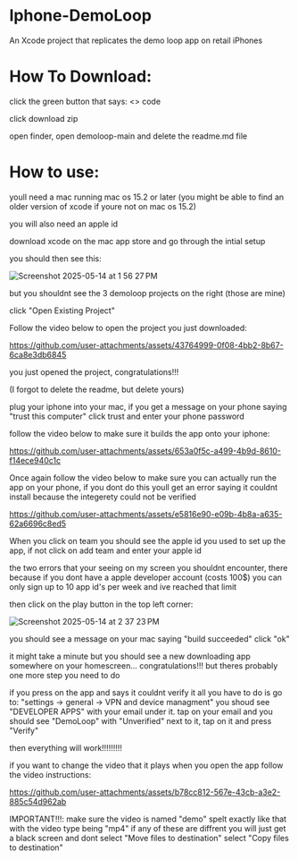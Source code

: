 # Iphone-DemoLoop
An Xcode project that replicates the demo loop app on retail iPhones


# How To Download:

click the green button that says: <> code

click download zip

open finder, open demoloop-main and delete the readme.md file

# How to use:

youll need a mac running mac os 15.2 or later (you might be able to find an older version of xcode if youre not on mac os 15.2) 

you will also need an apple id

download xcode on the mac app store and go through the intial setup

you should then see this:

![Screenshot 2025-05-14 at 1 56 27 PM](https://github.com/user-attachments/assets/71d5b54d-9d50-472d-a4f0-0c7a974e664e)

but you shouldnt see the 3 demoloop projects on the right (those are mine)

click "Open Existing Project"

Follow the video below to open the project you just downloaded:




https://github.com/user-attachments/assets/43764999-0f08-4bb2-8b67-6ca8e3db6845

you just opened the project, congratulations!!!

(I forgot to delete the readme, but delete yours)


plug your iphone into your mac, if you get a message on your phone saying "trust this computer" click trust and enter your phone password

follow the video below to make sure it builds the app onto your iphone:



https://github.com/user-attachments/assets/653a0f5c-a499-4b9d-8610-f14ece940c1c


Once again follow the video below to make sure you can actually run the app on your phone, if you dont do this youll get an error saying it couldnt install because the integerety could not be verified




https://github.com/user-attachments/assets/e5816e90-e09b-4b8a-a635-62a6696c8ed5

When you click on team you should see the apple id you used to set up the app, if not click on add team and enter your apple id

the two errors that your seeing on my screen you shouldnt encounter, there because if you dont have a apple developer account (costs 100$) you can only sign up to 10 app id's per week and ive reached that limit

then click on the play button in the top left corner:

![Screenshot 2025-05-14 at 2 37 23 PM](https://github.com/user-attachments/assets/d1ae67eb-722d-4df3-a8b0-98d7f98273c4)

you should see a message on your mac saying "build succeeded" click "ok"

it might take a minute but you should see a new downloading app somewhere on your homescreen... congratulations!!! but theres probably one more step you need to do

if you press on the app and says it couldnt verify it all you have to do is go to: "settings -> general -> VPN and device managment" you shoud see "DEVELOPER APPS" with your email under it. tap on your email and you should see "DemoLoop" with "Unverified" next to it, tap on it and press "Verify"

then everything will work!!!!!!!!!

if you want to change the video that it plays when you open the app follow the video instructions:



https://github.com/user-attachments/assets/b78cc812-567e-43cb-a3e2-885c54d962ab


IMPORTANT!!!: make sure the video is named "demo" spelt exactly like that with the video type being "mp4" if any of these are diffrent you will just get a black screen and dont select "Move files to destination" select "Copy files to destination"






